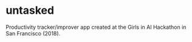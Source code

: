 # untasked
Productivity tracker/improver app created at the Girls in AI Hackathon in San Francisco (2018).
